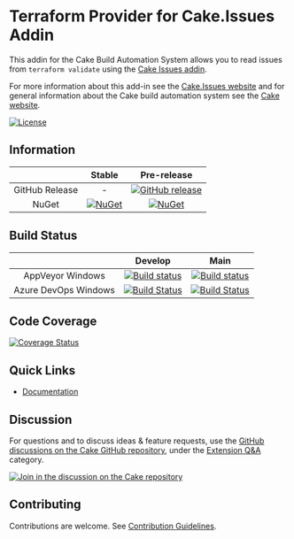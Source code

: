 # Terraform Provider for Cake.Issues Addin

This addin for the Cake Build Automation System allows you to read issues from `terraform validate`
using the [Cake Issues addin](https://github.com/cake-contrib/Cake.Issues).

For more information about this add-in see the [Cake.Issues website](https://cakeissues.net)
and for general information about the Cake build automation system see the [Cake website](http://cakebuild.net).

[![License](http://img.shields.io/:license-mit-blue.svg)](https://github.com/cake-contrib/Cake.Issues.Terraform/blob/feature/build/LICENSE)

## Information

| | Stable | Pre-release |
|:--:|:--:|:--:|
|GitHub Release|-|[![GitHub release](https://img.shields.io/github/release/cake-contrib/Cake.Issues.Terraform.svg)](https://github.com/cake-contrib/Cake.Issues.Terraform/releases/latest)|
|NuGet|[![NuGet](https://img.shields.io/nuget/v/Cake.Issues.Terraform.svg)](https://www.nuget.org/packages/Cake.Issues.Terraform)|[![NuGet](https://img.shields.io/nuget/vpre/Cake.Issues.Terraform.svg)](https://www.nuget.org/packages/Cake.Issues.Terraform)|

## Build Status

| | Develop | Main |
|:--:|:--:|:--:|
|AppVeyor Windows|[![Build status](https://ci.appveyor.com/api/projects/status/vmjky1dv3fwlpg7h/branch/develop?svg=true)](https://ci.appveyor.com/project/cakecontrib/cake-issues-terraform/branch/develop)|[![Build status](https://ci.appveyor.com/api/projects/status/vmjky1dv3fwlpg7h/branch/main?svg=true)](https://ci.appveyor.com/project/cakecontrib/cake-issues-terraform/branch/main)|
|Azure DevOps Windows|[![Build Status](https://dev.azure.com/cake-contrib/Cake.Issues.Terraform/_apis/build/status/cake-contrib.Cake.Issues.Terraform?branchName=develop&jobName=Windows)](https://dev.azure.com/cake-contrib/Cake.Issues.Terraform/_build/latest?definitionId=13?&branchName=develop)|[![Build Status](https://dev.azure.com/cake-contrib/Cake.Issues.Terraform/_apis/build/status/cake-contrib.Cake.Issues.Terraform?branchName=main&jobName=Windows)](https://dev.azure.com/cake-contrib/Cake.Issues.Terraform/_build/latest?definitionId=13&branchName=main)|

## Code Coverage

[![Coverage Status](https://coveralls.io/repos/github/cake-contrib/Cake.Issues.Terraform/badge.svg?branch=develop)](https://coveralls.io/github/cake-contrib/Cake.Issues.Terraform?branch=develop)

## Quick Links

- [Documentation](https://cakeissues.net)

## Discussion

For questions and to discuss ideas & feature requests, use the [GitHub discussions on the Cake GitHub repository](https://github.com/cake-build/cake/discussions), under the [Extension Q&A](https://github.com/cake-build/cake/discussions/categories/extension-q-a) category.

[![Join in the discussion on the Cake repository](https://img.shields.io/badge/GitHub-Discussions-green?logo=github)](https://github.com/cake-build/cake/discussions)

## Contributing

Contributions are welcome. See [Contribution Guidelines](CONTRIBUTING.md).
